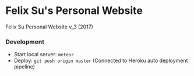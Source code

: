 # Felix Su's Personal Website
Felix Su Personal Website v_3 (2017)

### Development

- Start local server: `meteor`
- Deploy: `git push origin master` (Connected to Heroku auto deployment pipeline)
